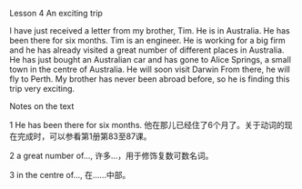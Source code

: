 Lesson 4 An exciting trip 

I have just received a letter from my brother, Tim. He is in Australia. He has been there for six months. Tim is an engineer. He is working for a big firm and he has already visited a great number of different places in Australia. He has just bought an Australian car and has gone to Alice Springs, a small town in the centre of Australia. He will soon visit Darwin From there, he will fly to Perth. My brother has never been abroad before, so he is finding this trip very exciting.

Notes on the text 

1 He has been there for six months. 他在那儿已经住了6个月了。关于动词的现在完成时，可以参看第1册第83至87课。

2 a great number of&hellip;, 许多&hellip;，用于修饰复数可数名词。

3 in the centre of&hellip;, 在&hellip;&hellip;中部。
